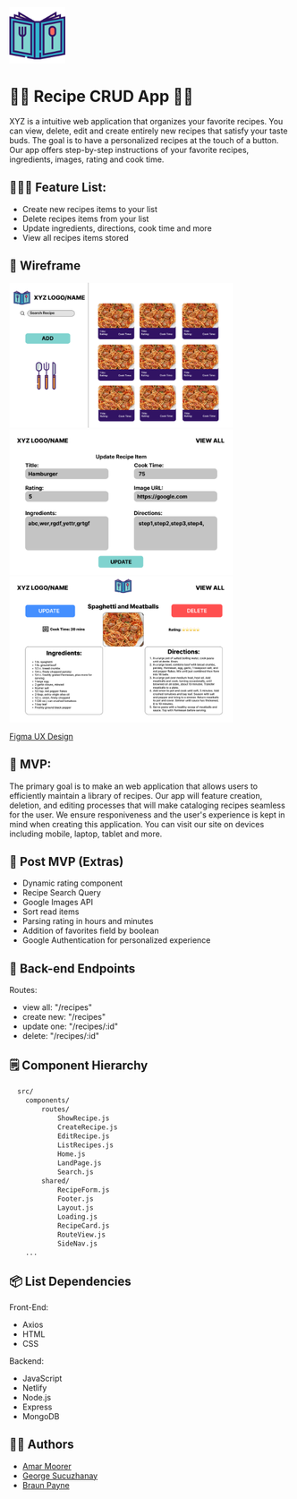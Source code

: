 <img src="./client/src/assets/logo.png" width= 100px>


# 🧑‍🍳 Recipe CRUD App 🧑‍🍳

XYZ is a intuitive web application that organizes your favorite recipes. You can view, delete, edit and create entirely new recipes that satisfy your taste buds. The goal is to have a personalized recipes at the touch of a button. Our app offers step-by-step instructions of your favorite recipes, ingredients, images, rating and cook time.

## 👩🏽‍🚀 Feature List:
* Create new recipes items to your list
* Delete recipes items from your list
* Update ingredients, directions, cook time and more
* View all recipes items stored

## 🎨 Wireframe

<div>
<img src="./client/src/assets/home.png" width= 400px>
<img src="/client/src/assets/update.png" width= 400px>
<img src="/client/src/assets/viewone.png" width= 400px>
</div>

[Figma UX Design](https://www.figma.com/file/nVNAco9PUDnng4ziMvbCRs/Recipes-MERN-CRUD-APP?node-id=0%3A1)


## 🚀 MVP:
The primary goal is to make an web application that allows users to efficiently maintain a library of recipes. Our app will feature  creation, deletion, and editing processes that will make cataloging recipes seamless for the user. We ensure responiveness and the user's experience is kept in mind when creating this application. You can visit our site on devices including mobile, laptop, tablet and more.


## 🥳 Post MVP (Extras)
* Dynamic rating component
* Recipe Search Query
* Google Images API
* Sort read items
* Parsing rating in hours and minutes
* Addition of favorites field by boolean
* Google Authentication for personalized experience

## 🔨 Back-end Endpoints
Routes:
* view all: "/recipes"
* create new: "/recipes"
* update one: "/recipes/:id"
* delete: "/recipes/:id"

## 🗒️ Component Hierarchy
```
  src/
    components/
        routes/
            ShowRecipe.js
            CreateRecipe.js
            EditRecipe.js
            ListRecipes.js
            Home.js
            LandPage.js
            Search.js
        shared/
            RecipeForm.js
            Footer.js
            Layout.js
            Loading.js
            RecipeCard.js
            RouteView.js
            SideNav.js
    ...
```
## 📦 List Dependencies 

Front-End:
* Axios
* HTML
* CSS

Backend:

* JavaScript
* Netlify
* Node.js
* Express
* MongoDB


## 👨‍💻 Authors
* [Amar Moorer](https://github.com/Amoorer75)
* [George Sucuzhanay](https://github.com/George-Sucuzhanay)
* [Braun Payne](https://github.com/qu3stion)
